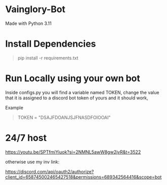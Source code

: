 # Vainglory-Bot
Made with Python 3.11

# Install Dependencies

> pip install -r requirements.txt

# Run Locally using your own bot

Inside configs.py you will find a variable named TOKEN, change the value that it is assigned to a discord bot token of yours and it should work,

Example

> TOKEN = "DSAJFDOANJSJFNASDFOIOOAI"

# 24/7 host

https://youtu.be/SPTfmiYiuok?si=2NMNL5awW8gw2jvR&t=3522

otherwise use my inv link:

https://discord.com/api/oauth2/authorize?client_id=658745002465427518&permissions=689342564416&scope=bot

